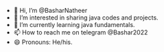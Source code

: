 - 👋 Hi, I’m @BasharNatheer
- 👀 I’m interested in sharing java codes and projects.
- 🌱 I’m currently learning java fundamentals.
- 📫 How to reach me on telegram @Bashar2022
- 😄 Pronouns: He/his.

<!---
BasharNatheer/BasharNatheer is a ✨ special ✨ repository because its `README.md` (this file) appears on your GitHub profile.
You can click the Preview link to take a look at your changes.
--->
